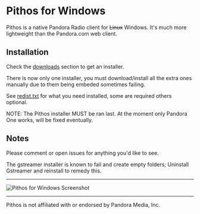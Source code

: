 Pithos for Windows
=============

Pithos is a native Pandora Radio client for ~~Linux~~ Windows. It's much more lightweight
than the Pandora.com web client.

Installation
-----------
Check the [downloads](https://github.com/TingPing/pithos-for-windows/downloads) section to get an installer.

There is now only one installer, you must download/install all the extra ones manually due to them being embeded sometimes failing.

See [redist.txt](https://github.com/TingPing/pithos-for-windows/blob/master/windows/redist.txt) for what you need installed, some are required others optional.

NOTE: The Pithos installer MUST be ran last. At the moment only Pandora One works, will be fixed eventually.


Notes
-----
Please comment or open issues for anything you'd like to see.

The gstreamer installer is known to fail and create empty folders; Uninstall Gstreamer and reinstall to remedy this.

------------------

![Pithos for Windows Screenshot](http://puu.sh/wZ5V)

------------------

Pithos is not affiliated with or endorsed by Pandora Media, Inc.
